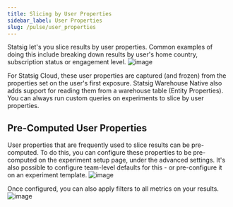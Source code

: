 ```yaml
---
title: Slicing by User Properties
sidebar_label: User Properties
slug: /pulse/user_properties
---
```


Statsig let's you slice results by user properties. Common examples of doing this include breaking down results by user's home country, subscription status or engagement level. 
![image](https://github.com/user-attachments/assets/60ad9a4f-8e85-42a6-8c36-147fc6c85873)

For Statsig Cloud, these user properties are captured (and frozen) from the properties set on the user's first exposure. Statsig Warehouse Native also adds support for reading them from a warehouse table (Entity Properties). You can always run custom queries on experiments to slice by user properties. 

## Pre-Computed User Properties
User properties that are frequently used to slice results can be pre-computed. To do this, you can configure these properties to be pre-computed on the experiment setup page, under the advanced settings. It's also possible to configure team-level defaults for this - or pre-configure it on an experiment template.
![image](https://github.com/user-attachments/assets/196bd217-dd29-4b63-9f1b-d08639e0d36d)

Once configured, you can also apply filters to all metrics on your results.
![image](https://github.com/user-attachments/assets/8b5c6dcc-feac-46c9-a6fa-331daafc4864)
